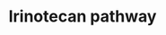 ---
annotations:
- type: Cell Type Ontology
  value: enterocyte
- type: Disease Ontology
  value: diarrhea
- type: Cell Type Ontology
  value: hepatocyte
- type: Pathway Ontology
  value: irinotecan drug pathway
- type: Disease Ontology
  value: neutropenia
- type: Disease Ontology
  value: cancer
authors:
- MaintBot
- Thomas
- Ddigles
- Egonw
- Mkutmon
- DeSl
- Eweitz
description: 'This pathway shows the biotransformation of the chemotherapy prodrug
  irinotecan to form the active metabolite SN-38, an inhibitor of DNA topoisomerase
  I. SN-38 is primarily metabolized to the inactive SN-38 glucuronide by UGT1A1, the
  isoform catalyzing bilirubin glucuronidation. Irinotecan is used in the treatment
  of metastatic colorectal cancer, small cell lung cancer and several other solid
  tumors. There is large interpatient variability in response to irinotecan, as well
  as severe side effects such as diarrhea and neutropenia, which might be explained
  in part by genetic variation in the metabolic enzymes and transporters depicted
  here. Well-known variants to effect this pathway are the promoter polymorphic repeat
  in UGT1A1 (UGT1A1*28) and the 1236C>T polymorphism in ABCB1. While UGT1A1*28 genotype
  has been associated with toxicity, further evidence is needed to describe the roles
  of ABCB1 variants in toxicity.  Source: [http://www.pharmgkb.org/search/pathway/irinotecan/liver.jsp
  PharmGkb]'
last-edited: 2021-05-09
organisms:
- Bos taurus
redirect_from:
- /index.php/Pathway:WP1080
- /instance/WP1080
schema-jsonld:
- '@context': https://schema.org/
  '@id': https://wikipathways.github.io/pathways/WP1080.html
  '@type': Dataset
  creator:
    '@type': Organization
    name: WikiPathways
  description: 'This pathway shows the biotransformation of the chemotherapy prodrug
    irinotecan to form the active metabolite SN-38, an inhibitor of DNA topoisomerase
    I. SN-38 is primarily metabolized to the inactive SN-38 glucuronide by UGT1A1,
    the isoform catalyzing bilirubin glucuronidation. Irinotecan is used in the treatment
    of metastatic colorectal cancer, small cell lung cancer and several other solid
    tumors. There is large interpatient variability in response to irinotecan, as
    well as severe side effects such as diarrhea and neutropenia, which might be explained
    in part by genetic variation in the metabolic enzymes and transporters depicted
    here. Well-known variants to effect this pathway are the promoter polymorphic
    repeat in UGT1A1 (UGT1A1*28) and the 1236C>T polymorphism in ABCB1. While UGT1A1*28
    genotype has been associated with toxicity, further evidence is needed to describe
    the roles of ABCB1 variants in toxicity.  Source: [http://www.pharmgkb.org/search/pathway/irinotecan/liver.jsp
    PharmGkb]'
  keywords:
  - UGT1A9
  - CES1
  - BCHE
  - SLCO1B1
  - ABCC1
  - Irinotecan
  - SN-38G
  - CES2
  - APC
  - NPC1
  - ABCC2
  - ABCG2
  - UGT1A1
  - UGT1A10
  - CYP3A4
  - CYP3A5
  - SN-38
  - M4
  license: CC0
  name: Irinotecan pathway
seo: CreativeWork
title: Irinotecan pathway
wpid: WP1080
---